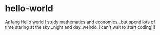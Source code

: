 # hello-world
Anfang 
Hello world
I study mathematics and economics...but spend lots of time staring at the sky...night and day..weirdo.
I can't wait to start coding!!!

